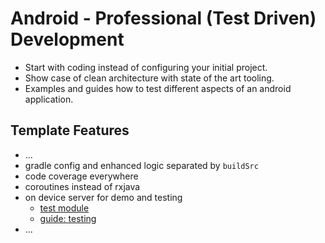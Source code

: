 # Android - Professional (Test Driven) Development

* Start with coding instead of configuring your initial project.
* Show case of clean architecture with state of the art tooling.
* Examples and guides how to test different aspects of an android application.

## Template Features

* ...
* gradle config and enhanced logic separated by `buildSrc`
* code coverage everywhere
* coroutines instead of rxjava
* on device server for demo and testing
    * [test module](app-test-onDeviceServer/README.md)
    * [guide: testing](docs/testing.md)
* ...
